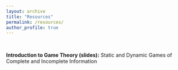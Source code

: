 ```yaml
---
layout: archive
title: "Resources"
permalink: /resources/
author_profile: true
---
```


<br/>

**Introduction to Game Theory (slides):** Static and Dynamic Games of Complete and Incomplete Information
